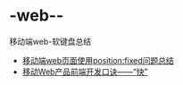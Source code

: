 # -web--
移动端web-软键盘总结

* [移动端web页面使用position:fixed问题总结](https://github.com/maxzhang/maxzhang.github.com/issues/2)
* [移动Web产品前端开发口诀——“快”](https://github.com/maxzhang/maxzhang.github.com/issues/1)
